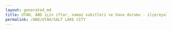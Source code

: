 ```yaml
---
layout: generated_md
title: UTAH, ABD için iftar, namaz vakitleri ve hava durumu - ilçe/eyalet seç
permalink: /ABD/UTAH/SALT LAKE CITY
---
```


<script type="text/javascript">
  var country = ABD;
  var city = UTAH;
  var state = SALT LAKE CITY;
  var lat = 72;
  var lon = 21;
</script>
